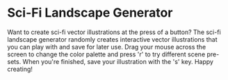 # Sci-Fi Landscape Generator

Want to create sci-fi vector illustrations at the press of a button? The sci-fi landscape generator randomly creates interactive vector illustrations that you can play with and save for later use. Drag your mouse across the screen to change the color palette and press 'r' to try different scene pre-sets. When you're finished, save your illustration with the 's' key. Happy creating!
